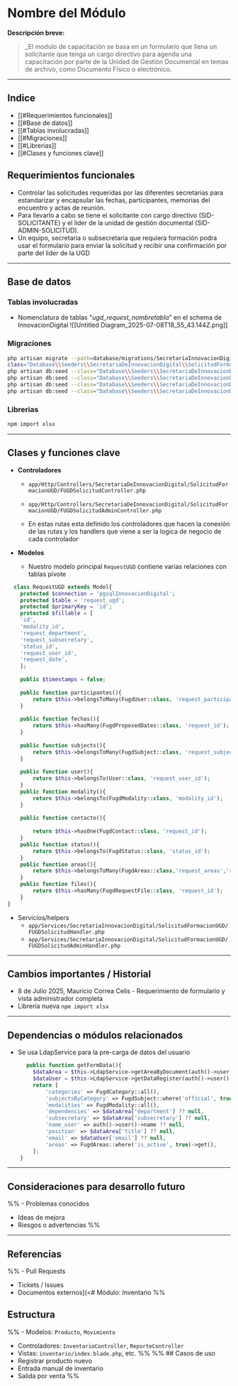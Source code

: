 # Nombre del Módulo

**Descripción breve:**  
> _El modulo de capacitación se basa en un formulario que llena un solicitante que tenga un cargo directivo para agenda una capacitación por parte de la Unidad de Gestión Documental en temas de archivo, como Documento Físico o electrónico.
---

## Indice
- [[#Requerimientos funcionales]]
- [[#Base de datos]]
- [[#Tablas involucradas]]
- [[#Migraciones]]
- [[#Librerias]]
- [[#Clases y funciones clave]]

## Requerimientos funcionales
- Controlar las solicitudes requeridas por las diferentes secretarias para estandarizar y encapsular las fechas, participantes, memorias del encuentro y actas de reunión.
- Para llevarlo a cabo se tiene el solicitante con cargo directivo (SID-SOLICITANTE) y el lider de la unidad de gestión documental (SID-ADMIN-SOLICITUD).
- Un equipo, secretaria o subsecretaria que requiera formación podra usar el formulario para enviar la solicitud y recibir una confirmación por parte del lider de la UGD

---

## Base de datos
### Tablas involucradas
- Nomenclatura de tablas "*ugd_request_nombretabla*" en el schema de InnovacionDigital
![[Untitled Diagram_2025-07-08T18_55_43.144Z.png]]

### Migraciones
```bash
php artisan migrate --path=database/migrations/SecretariaInnovacionDigital/SolicitudFormacionUGD
class="Database\\Seeders\\SecretariaDeInnovacionDigital\\SolicitudFormacionUGD\\AreasSeeder"
php artisan db:seed --class="Database\\Seeders\\SecretariaDeInnovacionDigital\\SolicitudFormacionUGD\\CategoryUGDSeeder"
php artisan db:seed --class="Database\\Seeders\\SecretariaDeInnovacionDigital\\SolicitudFormacionUGD\\StatusUGDSeeder"
php artisan db:seed --class="Database\\Seeders\\SecretariaDeInnovacionDigital\\SolicitudFormacionUGD\\SubjectsUGDSeeder"
php artisan db:seed --class="Database\\Seeders\\SecretariaDeInnovacionDigital\\SolicitudFormacionUGD\\ModalitiesUGDSeeder"

```

### Librerias
```bash
npm import xlsx
```
---

## Clases y funciones clave
- **Controladores**
  -  `app/Http/Controllers/SecretariaDeInnovacionDigital/SolicitudFormacionUGD/FUGDSolicitudController.php`
  - `app/Http/Controllers/SecretariaDeInnovacionDigital/SolicitudFormacionUGD/FUGDSolicitudAdminController.php`
 
  - En estas rutas esta definido los controladores que hacen la conexión de las rutas y los handlers que viene a ser la logica de negocio de cada controlador
  
- **Modelos**
  - Nuestro modelo principal `RequestUGD` contiene varias relaciones con tablas pivote
```php
  class RequestUGD extends Model{
	protected $connection = 'pgsqlInnovacionDigital';
	protected $table = 'request_ugd';
	protected $primaryKey = 'id';
	protected $fillable = [
	'id',
	'modality_id',
	'request_department',
	'request_subsecretary',
	'status_id',
	'request_user_id',
	'request_date',
	];
	
	public $timestamps = false;
	
	public function participantes(){
		return $this->belongsToMany(FugdUser::class, 'request_participants', 'request_id', 'participant_id');
	}
	  
	public function fechas(){
		return $this->hasMany(FugdProposedDates::class, 'request_id');
	}
	
	public function subjects(){
		return $this->belongsToMany(FugdSubject::class, 'request_subjects', 'request_id', 'subject_id');
	}
	
	public function user(){
		return $this->belongsTo(User::class, 'request_user_id');
	} 
	public function modality(){
		return $this->belongsTo(FugdModality::class, 'modality_id');
	}
	
	public function contacto(){
	
		return $this->hasOne(FugdContact::class, 'request_id');
	}
	public function status(){
		return $this->belongsTo(FugdStatus::class, 'status_id');
	}
	public function areas(){
		return $this->belongsToMany(FugdAreas::class,'request_areas','request_id', 'area_id');
	}
	public function files(){
		return $this->hasMany(FugdRequestFile::class, 'request_id');
	}
}
```
- Servicios/helpers
  - `app/Services/SecretariaInnovacionDigital/SolicitudFormacionUGD/FUGDSolicitudHandler.php`
  - `app/Services/SecretariaInnovacionDigital/SolicitudFormacionUGD/FUGDSolicitudAdminHandler.php`

---

## Cambios importantes / Historial
- 8 de Julio 2025, Mauricio Correa Celis - Requerimiento de formulario y vista administrador completa
- Librería nueva `npm import xlsx` 

---

## Dependencias o módulos relacionados
- Se usa LdapService para la pre-carga de datos del usuario
```php
      public function getFormData(){
        $dataArea = $this->LdapService->getAreaByDocument(auth()->user()->identification_nit);
        $dataUser = $this->LdapService->getDataRegister(auth()->user()->identification_nit);
        return [
            'categories' => FugdCategory::all(),
            'subjectsByCategory' => FugdSubject::where('official', true)->get()->groupBy('category_id'),
            'modalities' => FugdModality::all(),
            'dependencies' => $dataArea['department'] ?? null,
            'subsecretary' => $dataArea['subsecretary'] ?? null,
            'name_user' => auth()->user()->name ?? null,
            'position' => $dataArea['title'] ?? null,
            'email' => $dataUser['email'] ?? null, 
            'areas' => FugdAreas::where('is_active', true)->get(),
        ];
    }
```

---

## Consideraciones para desarrollo futuro
%% - Problemas conocidos
- Ideas de mejora
- Riesgos o advertencias %%

---

## Referencias
%% - Pull Requests
- Tickets / Issues
- Documentos externos](<#  Módulo: Inventario %%

## Estructura
%% - Modelos: `Producto`, `Movimiento`
- Controladores: `InventarioController`, `ReporteController`
- Vistas: `inventario/index.blade.php`, etc.
 %%
%% ## Casos de uso
- Registrar producto nuevo
- Entrada manual de inventario
- Salida por venta %%
